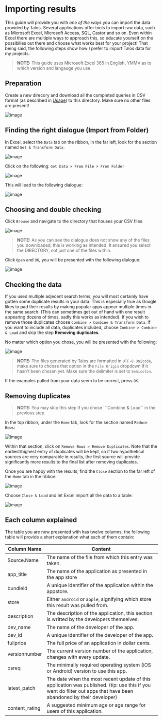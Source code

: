# Importing results
This guide will provide you with *one of the ways* you can import the data provided by Talos. Several applications offer tools to import raw data, such as Microsoft Excel, Microsoft Access, SQL, Castor and so on. Even within Excel there are multiple ways to approach this, so educate yourself on the possibilies out there and choose what works best for your project! That being said, the following steps show how I prefer to import Talos data for my projects.

> **NOTE:** This guide uses Microsoft Excel 365 in English, YMMV as to which version and langauge you use.

## Preparation
Create a new direcory and download all the completed queries in CSV format (as described in [Usage](usage.md)) to this directory. Make sure no other files are present!

![image](https://user-images.githubusercontent.com/1879915/112723368-62830580-8f0e-11eb-85f2-edcb1f31e24d.png)


## Finding the right dialogue (Import from Folder)
In Excel, select the ```Data``` tab on the ribbon, in the far left, look for the section named ```Get & Transform Data```.

![image](https://user-images.githubusercontent.com/1879915/112723707-3a94a180-8f10-11eb-8f6a-e9b6e3c5e4fd.png)

Click on the following: ```Get Data > From File > From Folder```

![image](https://user-images.githubusercontent.com/1879915/112723829-cdcdd700-8f10-11eb-8b4b-cadf6f63e9ef.png)

This will lead to the following dialogue:

![image](https://user-images.githubusercontent.com/1879915/112723865-ea6a0f00-8f10-11eb-8f95-a4d59e01cb83.png)

## Choosing and double checking
Click ```Browse``` and navigate to the directory that houses your CSV files:

![image](https://user-images.githubusercontent.com/1879915/112723943-3ddc5d00-8f11-11eb-8347-ab3ba11f2e8a.png)

> **NOTE:** As you can see the dialogue does not show any of the files you downloaded, this is working as intended. It ensured you select the DIRECTORY, not just one of the files within.

Click ```Open``` and ```OK```, you will be presented with the following dialogue:

![image](https://user-images.githubusercontent.com/1879915/112724137-176af180-8f12-11eb-9eda-2beaa9364e40.png)

## Checking the data
If you used multiple adjecent search terms, you will most certainly have gotten some duplicate results in your data. 
This is especially true as Google likes to pad their results by making popular apps appear multiple times in the same search. 
(This can sometimes get out of hand with one result appearing dozens of times, sadly this works as intended).
If you wish to remove those duplicates choose ```Combine > Combine & Transform Data```. 
If you want to include all data, duplicates included, choose ```Combine > Combine & Load``` and skip the step **Removing duplicates**.

No matter which option you chose, you will be presented with the following:

![image](https://user-images.githubusercontent.com/1879915/112724286-f060ef80-8f12-11eb-99db-9ed427db8099.png)

> **NOTE:** The files generated by Talos are formatted in ```UTF-8 Unicode```, make sure to choose that option in the ```File Origin``` dropdown if it hasn't been chosen yet. Make sure the delimiter is set to ```Semicolon```.

If the examples pulled from your data seem to be correct, press ```OK```.

## Removing duplicates
> **NOTE:** You may skip this step if you chose ```Combine & Load`` in the previous step.

In the top ribbon, under the ```Home``` tab, look for the section named ```Reduce Rows```:

![image](https://user-images.githubusercontent.com/1879915/112724529-1cc93b80-8f14-11eb-94a6-9f07402f2e89.png)

Within that section, click on ```Remove Rows > Remove Duplicates```. Note that the earliest/highest entry of duplicates will be kept, so if two hypothetical sources are very comparable in results, the first source will provide significantly more results to the final list after removing duplicates.

Once you are happy with the results, find the ```Close``` section to the far left of the ```Home``` tab in the ribbon:

![image](https://user-images.githubusercontent.com/1879915/112724686-da542e80-8f14-11eb-919d-e03df6112467.png)

Choose ```Close & Load``` and let Excel import all the data to a table:

![image](https://user-images.githubusercontent.com/1879915/112724766-3028d680-8f15-11eb-94a1-c481b699a3b6.png)

## Each column explained
The table you are now presented with has twelve columns, the following table will provide a short explanation what each of them contain:

| Column Name    | Content                                                                                                                                                            |
|----------------|--------------------------------------------------------------------------------------------------------------------------------------------------------------------|
| Source.Name    | The name of the file from which this entry was taken.                                                                                                              |
| app_title      | The name of the application as presented in the app store                                                                                                          |
| bundleid       | A unique identifier of the application within the appstore.                                                                                                        |
| store          | Either ```android``` or ```apple```, signifying which store this result was pulled from.                                                                           |
| description    | The description of the application, this section is writted by the developers themselves.                                                                          |
| dev_name       | The name of the developer of the app.                                                                                                                              |
| dev_id         | A unique identifier of the developer of the app.                                                                                                                   |
| fullprice      | The full price of an application in dollar cents.                                                                                                                  |
| versionnumber  | The current version number of the application, changes with every update.                                                                                          |
| osreq          | The minimally required operating system (iOS or Android) version to use this app.                                                                                  |
| latest_patch   | The date when the most recent update of this application was published. (tip: use this if you want do filter out apps that have been abandoned by their developer) |
| content_rating | A suggested minimum age or age range for users of this application.                                                                                                |

##
